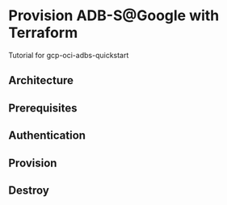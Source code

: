# Provision ADB-S@Google with Terraform
Tutorial for gcp-oci-adbs-quickstart

## Architecture

## Prerequisites

## Authentication

## Provision

## Destroy